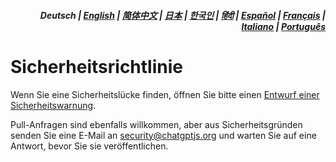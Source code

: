 <div align="right">
<h5>Deutsch | <a href="../SECURITY.md">English</a> | <a href="../zh-cn/SECURITY.md">简体中文</a> | <a href="../ja/SECURITY.md">日本</a> | <a href="../ko/SECURITY.md">한국인</a> | <a href="../hi/SECURITY.md">हिंदी</a> | <a href="../es/SECURITY.md">Español</a> | <a href="../fr/SECURITY.md">Français</a> | <a href="../it/SECURITY.md">Italiano</a> | <a href="../pt/SECURITY.md">Português</a></h5>
</div>

# Sicherheitsrichtlinie

Wenn Sie eine Sicherheitslücke finden, öffnen Sie bitte einen [Entwurf einer Sicherheitswarnung](https://github.com/kudoai/chatgpt.js/security/advisories/new).

Pull-Anfragen sind ebenfalls willkommen, aber aus Sicherheitsgründen senden Sie eine E-Mail an security@chatgptjs.org und warten Sie auf eine Antwort, bevor Sie sie veröffentlichen.
